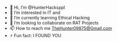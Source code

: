 - 👋 Hi, I’m @HunterHacksppl
- 👀 I’m interested in IT and 
- 🌱 I’m currently learning Ethical Hacking
- 💞️ I’m looking to collaborate on RAT Projects
- 📫 How to reach me TheHunter09875@Gmail.com
- ⚡ Fun fact: I FOUND YOU

<!---
HunterHacksppl/HunterHacksppl is a ✨ special ✨ repository because its `README.md` (this file) appears on your GitHub profile.
You can click the Preview link to take a look at your changes.
--->
